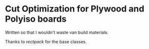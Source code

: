 # Cut Optimization for Plywood and Polyiso boards

Written so that I wouldn't waste van build materials.

Thanks to *rectpack* for the base classes.